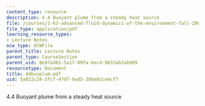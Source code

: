 ```yaml
---
content_type: resource
description: 4.4 Buoyant plume from a steady heat source
file: /courses/1-63-advanced-fluid-dynamics-of-the-environment-fall-2002/5a822c243fcf47df9ad539be01ce4cf7_44buoplum.pdf
file_type: application/pdf
learning_resource_types:
- Lecture Notes
ocw_type: OCWFile
parent_title: Lecture Notes
parent_type: CourseSection
parent_uid: 8e97ad61-5a17-09fa-6ecd-9633ab2ab9d9
resourcetype: Document
title: 44buoplum.pdf
uid: 5a822c24-3fcf-47df-9ad5-39be01ce4cf7
---
```

4.4 Buoyant plume from a steady heat source

